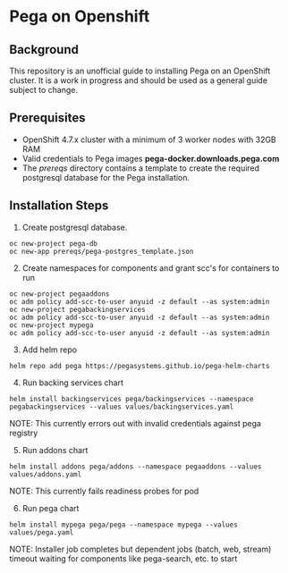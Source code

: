 # Pega on Openshift
## Background
This repository is an unofficial guide to installing Pega on an OpenShift cluster. It is a work in progress and should be used as a general guide subject to change.

## Prerequisites
- OpenShift 4.7.x cluster with a minimum of 3 worker nodes with 32GB RAM
- Valid credentials to Pega images **pega-docker.downloads.pega.com** 
- The *prereqs* directory contains a template to create the required postgresql database for the Pega installation.

## Installation Steps

1. Create postgresql database.
```
oc new-project pega-db
oc new-app prereqs/pega-postgres_template.json

```

2. Create namespaces for components and grant scc's for containers to run
```
oc new-project pegaaddons
oc adm policy add-scc-to-user anyuid -z default --as system:admin
oc new-project pegabackingservices
oc adm policy add-scc-to-user anyuid -z default --as system:admin
oc new-project mypega
oc adm policy add-scc-to-user anyuid -z default --as system:admin
```

3. Add helm repo
```
helm repo add pega https://pegasystems.github.io/pega-helm-charts
```

4. Run backing services chart
```
helm install backingservices pega/backingservices --namespace pegabackingservices --values values/backingservices.yaml
```
NOTE: This currently errors out with invalid credentials against pega registry

5. Run addons chart
```
helm install addons pega/addons --namespace pegaaddons --values values/addons.yaml
```
NOTE: This currently fails readiness probes for pod

6. Run pega chart
```
helm install mypega pega/pega --namespace mypega --values values/pega.yaml
```
NOTE: Installer job completes but dependent jobs (batch, web, stream) timeout waiting for components like pega-search, etc. to start
